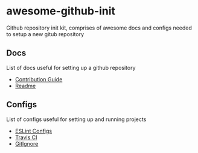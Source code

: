 # awesome-github-init

Github repository init kit, comprises of awesome docs and configs needed to setup a new gitub repository


## Docs

List of docs useful for setting up a github repository

- [Contribution Guide](docs/contribution)
- [Readme](docs/readme)

## Configs

List of configs useful for setting up and running projects

- [ESLint Configs](configs/linter)
- [Travis CI](configs/travis)
- [GitIgnore](configs/gitignore)
